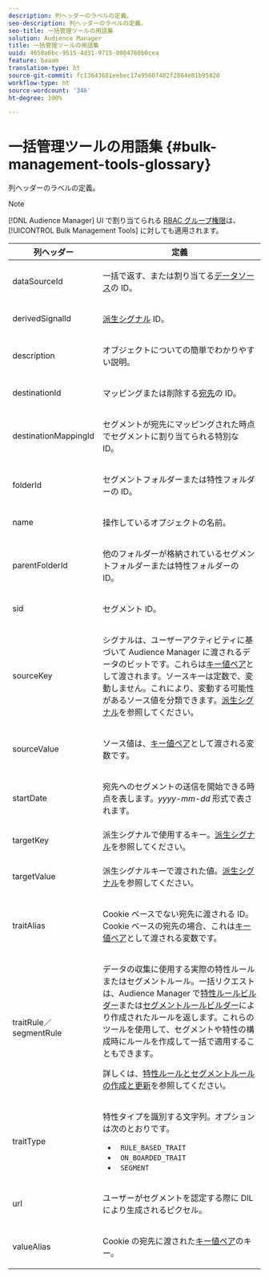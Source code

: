 ```yaml
---
description: 列ヘッダーのラベルの定義。
seo-description: 列ヘッダーのラベルの定義。
seo-title: 一括管理ツールの用語集
solution: Audience Manager
title: 一括管理ツールの用語集
uuid: 4658a6bc-9515-4d31-9715-0084760b0cea
feature: baaam
translation-type: ht
source-git-commit: fc13643681eebec17a95607482f2864e81b95820
workflow-type: ht
source-wordcount: '346'
ht-degree: 100%

---
```



# 一括管理ツールの用語集 {#bulk-management-tools-glossary}

列ヘッダーのラベルの定義。

<!-- 

<p>r_bulk_glossary.xml </p>

 -->

>[!NOTE]
>
>[!DNL Audience Manager] UI で割り当てられる [RBAC グループ権限](../../features/administration/administration-overview.md)は、[!UICONTROL Bulk Management Tools] に対しても適用されます。

<table id="table_2C2BC2FB3EFC443C9A5AE18EFC6FABFD"> 
 <thead> 
  <tr> 
   <th colname="col1" class="entry"> 列ヘッダー </th> 
   <th colname="col2" class="entry"> 定義 </th> 
  </tr> 
 </thead>
 <tbody> 
  <tr> 
   <td colname="col1"> <p> <span class="term"> dataSourceId</span> </p> </td> 
   <td colname="col2"> <p>一括で返す、または割り当てる<a href="../../features/datasources-list-and-settings.md#data-sources-list-and-settings">データソース</a>の ID。 </p> </td> 
  </tr> 
  <tr> 
   <td colname="col1"> <p> <span class="term"> derivedSignalId</span> </p> </td> 
   <td colname="col2"> <p><a href="../../features/derived-signals.md">派生シグナル</a> ID。 </p> </td> 
  </tr> 
  <tr> 
   <td colname="col1"> <p> <span class="term">description</span> </p> </td> 
   <td colname="col2"> <p>オブジェクトについての簡単でわかりやすい説明。 </p> </td> 
  </tr> 
  <tr> 
   <td colname="col1"> <p> <span class="term"> destinationId</span> </p> </td> 
   <td colname="col2"> <p>マッピングまたは削除する<a href="../../features/destinations/destinations.md">宛先</a>の ID。 </p> </td> 
  </tr> 
  <tr> 
   <td colname="col1"> <p> <span class="term"> destinationMappingId</span> </p> </td> 
   <td colname="col2"> <p>セグメントが宛先にマッピングされた時点でセグメントに割り当てられる特別な ID。 </p> </td> 
  </tr> 
  <tr> 
   <td colname="col1"> <p> <span class="term"> folderId</span> </p> </td> 
   <td colname="col2"> <p>セグメントフォルダーまたは特性フォルダーの ID。 </p> </td> 
  </tr> 
  <tr> 
   <td colname="col1"> <p> <span class="term"> name</span> </p> </td> 
   <td colname="col2"> <p>操作しているオブジェクトの名前。 </p> </td> 
  </tr> 
  <tr> 
   <td colname="col1"> <p> <span class="term"> parentFolderId</span> </p> </td> 
   <td colname="col2"> <p>他のフォルダーが格納されているセグメントフォルダーまたは特性フォルダーの ID。 </p> </td> 
  </tr> 
  <tr> 
   <td colname="col1"> <p> <span class="term"> sid</span> </p> </td> 
   <td colname="col2"> <p>セグメント ID。 </p> </td> 
  </tr> 
  <tr> 
   <td colname="col1"> <p> <span class="term"> sourceKey</span> </p> </td> 
   <td colname="col2"> <p>シグナルは、ユーザーアクティビティに基づいて <span class="keyword">Audience Manager</span> に渡されるデータのビットです。これらは<a href="../../reference/key-value-pairs-explained.md">キー値ペア</a>として渡されます。ソースキーは定数で、変動しません。これにより、変動する可能性があるソース値を分類できます。<a href="../../features/derived-signals.md">派生シグナル</a>を参照してください。 </p> </td> 
  </tr> 
  <tr> 
   <td colname="col1"> <p> <span class="term"> sourceValue</span> </p> </td> 
   <td colname="col2"> <p>ソース値は、<a href="../../reference/key-value-pairs-explained.md">キー値ペア</a>として渡される変数です。 </p> </td> 
  </tr> 
  <tr> 
   <td colname="col1"> <p> <span class="term"> startDate</span> </p> </td> 
   <td colname="col2"> <p>宛先へのセグメントの送信を開始できる時点を表します。<i>yyyy-mm-dd</i> 形式で表されます。 </p> </td> 
  </tr> 
  <tr> 
   <td colname="col1"> <p> <span class="term"> targetKey</span> </p> </td> 
   <td colname="col2">派生シグナルで使用するキー。<a href="../../features/derived-signals.md">派生シグナル</a>を参照してください。 </td> 
  </tr> 
  <tr> 
   <td colname="col1"> <p> <span class="term"> targetValue</span> </p> </td> 
   <td colname="col2"> <p>派生シグナルキーで渡された値。<a href="../../features/derived-signals.md">派生シグナル</a>を参照してください。 </p> </td> 
  </tr> 
  <tr> 
   <td colname="col1"> <p> <span class="term"> traitAlias</span> </p> </td> 
   <td colname="col2"> <p>Cookie ベースでない宛先に渡される ID。Cookie ベースの宛先の場合、これは<a href="../../reference/key-value-pairs-explained.md">キー値ペア</a>として渡される変数です。 </p> </td> 
  </tr> 
  <tr> 
   <td colname="col1"> <p> <span class="term"> traitRule／segmentRule</span> </p> </td> 
   <td colname="col2"> <p>データの収集に使用する実際の特性ルールまたはセグメントルール。一括リクエストは、<span class="keyword">Audience Manager</span> で<a href="../../features/traits/about-trait-builder.md">特性ルールビルダー</a>または<a href="../../features/segments/segment-builder.md">セグメントルールビルダー</a>により作成されたルールを返します。これらのツールを使用して、セグメントや特性の構成時にルールを作成して一括で適用することもできます。 </p> <p>詳しくは、<a href="../../reference/bulk-management-tools/bulk-rules.md">特性ルールとセグメントルールの作成と更新</a>を参照してください。 </p> </td> 
  </tr> 
  <tr> 
   <td colname="col1"> <p> <span class="term"> traitType</span> </p> </td> 
   <td colname="col2"> <p>特性タイプを識別する文字列。オプションは次のとおりです。 </p> 
    <ul id="ul_AB5B4F87B14241DCBBE44B0B7BD4EF72"> 
     <li id="li_21F9412CDDC64FAA888C6542E284C436"> <code> RULE_BASED_TRAIT</code> </li> 
     <li id="li_5A5EA9A1EC5C45C991875EBBE7979A5A"> <code> ON_BOARDED_TRAIT </code> </li> 
     <li id="li_F38B58ADE3324E97A71E3F94F11945BE"> <code> SEGMENT</code> </li> 
    </ul> </td> 
  </tr> 
  <tr> 
   <td colname="col1"> <p> <span class="term"> url</span> </p> </td> 
   <td colname="col2"> <p>ユーザーがセグメントを認定する際に DIL により生成されるピクセル。 </p> </td> 
  </tr> 
  <tr> 
   <td colname="col1"> <p> <span class="term"> valueAlias</span> </p> </td> 
   <td colname="col2"> <p>Cookie の宛先に渡された<a href="../../reference/key-value-pairs-explained.md">キー値ペア</a>のキー。 </p> </td> 
  </tr> 
 </tbody> 
</table>


